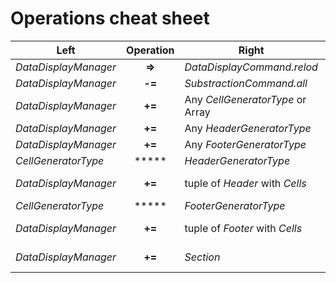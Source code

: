 # Operations cheat sheet

| **Left**             | **Operation** | **Right**                        | **Result**                                            |
|----------------------|:-------------:|----------------------------------|-------------------------------------------------------|
| _DataDisplayManager_ |     **=>**    | _DataDisplayCommand.relod_       | `forceRefill()`                                       |
| _DataDisplayManager_ |     **-=**    | _SubstractionCommand.all_        | `clearCellGenerators()`                               |
| _DataDisplayManager_ |     **+=**    | Any _CellGeneratorType_ or Array | `addCellGenerators()`                                 |
| _DataDisplayManager_ |     **+=**    | Any _HeaderGeneratorType_        | `addSectionHeaderGenerator()`                         |
| _DataDisplayManager_ |     **+=**    | Any _FooterGeneratorType_        | `addSectionFooterGenerator()`                         |
| _CellGeneratorType_  |     *****     | _HeaderGeneratorType_            | tuple of _Header_ with _Cells_                        |
| _DataDisplayManager_ |     **+=**    | tuple of _Header_ with _Cells_   | `addCellGenerators()` in concrete section             |
| _CellGeneratorType_  |     *****     | _FooterGeneratorType_            | tuple of _Footer_ with _Cells_                        |
| _DataDisplayManager_ |     **+=**    | tuple of _Footer_ with _Cells_   | `addCellGenerators()` in concrete section             |
| _DataDisplayManager_ |     **+=**    | _Section_                        | `addCellGenerators()` with optional header and footer |
